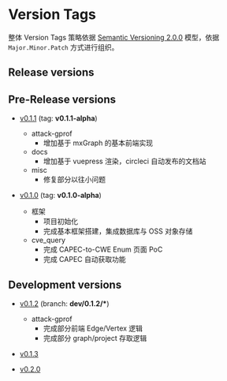 # Version Tags

整体 Version Tags 策略依据 [Semantic Versioning 2.0.0](https://semver.org/) 模型，依据 `Major.Minor.Patch` 方式进行组织。

## Release versions

## Pre-Release versions

- [v0.1.1](https://github.com/cyw0ng/enigma/milestone/2) (tag: __v0.1.1-alpha__)
    - attack-gprof
        - 增加基于 mxGraph 的基本前端实现
    - docs
        - 增加基于 vuepress 渲染，circleci 自动发布的文档站
    - misc
        - 修复部分以往小问题

- [v0.1.0](https://github.com/cyw0ng/enigma/milestone/1) (tag: __v0.1.0-alpha__)
    - 框架
        - 项目初始化
        - 完成基本框架搭建，集成数据库与 OSS 对象存储
    - cve_query
        - 完成 CAPEC-to-CWE Enum 页面 PoC
        - 完成 CAPEC 自动获取功能

## Development versions

- [v0.1.2](https://github.com/cyw0ng/enigma/milestone/3) (branch: __dev/0.1.2/*__)
    - attack-gprof
        - 完成部分前端 Edge/Vertex 逻辑
        - 完成部分 graph/project 存取逻辑

- [v0.1.3](https://github.com/cyw0ng/enigma/milestone/4)
- [v0.2.0](https://github.com/cyw0ng/enigma/milestone/5)
